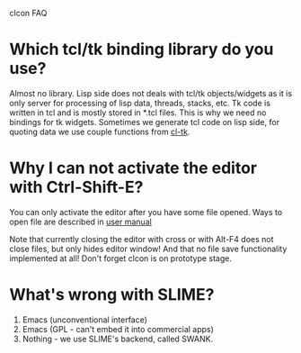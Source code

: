 clcon FAQ

Which tcl/tk binding library do you use?
================================

Almost no library. Lisp side does not deals with tcl/tk objects/widgets as it is only server for processing of lisp data, threads, stacks, etc. Tk code is written in tcl and is mostly stored in *.tcl files. This is why we need no bindings for tk widgets. Sometimes we generate tcl code on lisp side, for quoting data we use couple functions from [cl-tk](http://marijnhaverbeke.nl/cl-tk/).


Why I can not activate the editor with Ctrl-Shift-E?
=====

You can only activate the editor after you have some file opened. 
Ways to open file are described in [user manual](user-manual.md)

Note that currently closing the editor with cross or with Alt-F4 does not
close files, but only hides editor window! And that no file save 
functionality implemented at all! Don't forget clcon is on prototype stage.


What's wrong with SLIME?
=====

1. Emacs (unconventional interface)
2. Emacs (GPL - can't embed it into commercial apps)
3. Nothing - we use SLIME's backend, called SWANK.
